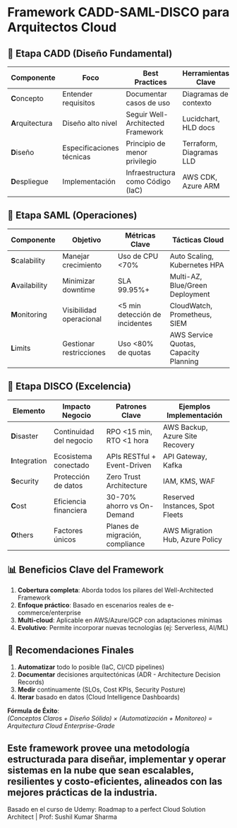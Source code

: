 # **Framework CADD-SAML-DISCO para Arquitectos Cloud**

## **🔷 Etapa CADD (Diseño Fundamental)**
| **Componente** | **Foco**                  | **Best Practices**                          | **Herramientas Clave**                  |
|----------------|---------------------------|---------------------------------------------|------------------------------------------|
| **C**oncepto   | Entender requisitos        | Documentar casos de uso                     | Diagramas de contexto                    |
| **A**rquitectura | Diseño alto nivel        | Seguir Well-Architected Framework           | Lucidchart, HLD docs                     |
| **D**iseño     | Especificaciones técnicas  | Principio de menor privilegio               | Terraform, Diagramas LLD                 |
| **D**espliegue | Implementación            | Infraestructura como Código (IaC)           | AWS CDK, Azure ARM                       |

## **🔷 Etapa SAML (Operaciones)**
| **Componente**  | **Objetivo**               | **Métricas Clave**                         | **Tácticas Cloud**                       |
|-----------------|----------------------------|--------------------------------------------|------------------------------------------|
| **S**calability | Manejar crecimiento        | Uso de CPU <70%                            | Auto Scaling, Kubernetes HPA             |
| **A**vailability | Minimizar downtime        | SLA 99.95%+                                | Multi-AZ, Blue/Green Deployment          |
| **M**onitoring  | Visibilidad operacional    | <5 min detección de incidentes             | CloudWatch, Prometheus, SIEM             |
| **L**imits      | Gestionar restricciones    | Uso <80% de quotas                         | AWS Service Quotas, Capacity Planning    |

## **🔷 Etapa DISCO (Excelencia)**
| **Elemento**    | **Impacto Negocio**        | **Patrones Clave**                         | **Ejemplos Implementación**              |
|-----------------|----------------------------|--------------------------------------------|------------------------------------------|
| **D**isaster    | Continuidad del negocio    | RPO <15 min, RTO <1 hora                   | AWS Backup, Azure Site Recovery          |
| **I**ntegration | Ecosistema conectado       | APIs RESTful + Event-Driven                | API Gateway, Kafka                       |
| **S**ecurity    | Protección de datos        | Zero Trust Architecture                    | IAM, KMS, WAF                            |
| **C**ost        | Eficiencia financiera      | 30-70% ahorro vs On-Demand                 | Reserved Instances, Spot Fleets          |
| **O**thers      | Factores únicos            | Planes de migración, compliance            | AWS Migration Hub, Azure Policy          |

## **📊 Beneficios Clave del Framework**
1. **Cobertura completa**: Aborda todos los pilares del Well-Architected Framework
2. **Enfoque práctico**: Basado en escenarios reales de e-commerce/enterprise
3. **Multi-cloud**: Aplicable en AWS/Azure/GCP con adaptaciones mínimas
4. **Evolutivo**: Permite incorporar nuevas tecnologías (ej: Serverless, AI/ML)

## **🚀 Recomendaciones Finales**
1. **Automatizar** todo lo posible (IaC, CI/CD pipelines)
2. **Documentar** decisiones arquitectónicas (ADR - Architecture Decision Records)
3. **Medir** continuamente (SLOs, Cost KPIs, Security Posture)
4. **Iterar** basado en datos (Cloud Intelligence Dashboards)

**Fórmula de Éxito**:  
*(Conceptos Claros + Diseño Sólido) × (Automatización + Monitoreo) = Arquitectura Cloud Enterprise-Grade*

Este framework provee una metodología estructurada para diseñar, implementar y operar sistemas en la nube que sean escalables, resilientes y costo-eficientes, alineados con las mejores prácticas de la industria.
---
Basado en el curso de Udemy: Roadmap to a perfect Cloud Solution Architect | Prof: Sushil Kumar Sharma
